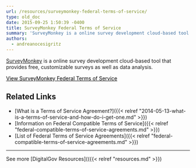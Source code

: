```yaml
---
url: /resources/surveymonkey-federal-terms-of-service/
type: old_doc
date: 2015-09-25 1:50:39 -0400
title: SurveyMonkey Federal Terms of Service
summary: 'SurveyMonkey is a online survey development cloud-based tool that provides free, customizable surveys as well as  data analysis. View SurveyMonkey Federal Terms of Service Related Links What is a Terms of Service Agreement? Information on Federal Compatible Terms of Service List of Federal Terms of Service Agreements     See more DigitalGov Resources    '
authors:
  - andreanocesigritz
---
```


[SurveyMonkey](http://www.surveymonkey.com) is a online survey development cloud-based tool that provides free, customizable surveys as well as  data analysis.<sup id="cite_ref-7" class="reference"></sup>

<a class="button" style="color: #000000" href="http://www.surveymonkey.com/mp/policy/terms-of-use-government/">View SurveyMonkey Federal Terms of Service</a>

## Related Links

  * [What is a Terms of Service Agreement?]({{< relref "2014-05-13-what-is-a-terms-of-service-and-how-do-i-get-one.md" >}})
  * [Information on Federal Compatible Terms of Service]({{< relref "federal-compatible-terms-of-service-agreements.md" >}})
  * [List of Federal Terms of Service Agreements]({{< relref "federal-compatible-terms-of-service-agreements.md" >}})

 

* * *

 

See more [DigitalGov Resources](({{< relref "resources.md" >}})

 

 
